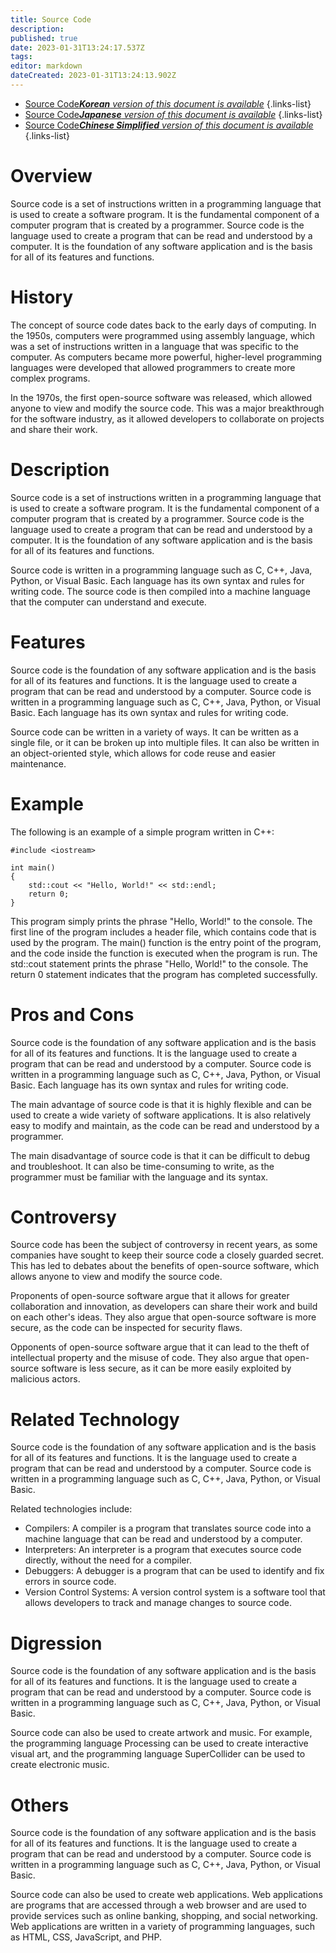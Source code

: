 ```yaml
---
title: Source Code
description: 
published: true
date: 2023-01-31T13:24:17.537Z
tags: 
editor: markdown
dateCreated: 2023-01-31T13:24:13.902Z
---
```


- [Source Code***Korean** version of this document is available*](/ko/Knowledge-base/Dictionary/source-code)
{.links-list}
- [Source Code***Japanese** version of this document is available*](/ja/Knowledge-base/Dictionary/source-code)
{.links-list}
- [Source Code***Chinese Simplified** version of this document is available*](/zh/Knowledge-base/Dictionary/source-code)
{.links-list}


# Overview
Source code is a set of instructions written in a programming language that is used to create a software program. It is the fundamental component of a computer program that is created by a programmer. Source code is the language used to create a program that can be read and understood by a computer. It is the foundation of any software application and is the basis for all of its features and functions.

# History
The concept of source code dates back to the early days of computing. In the 1950s, computers were programmed using assembly language, which was a set of instructions written in a language that was specific to the computer. As computers became more powerful, higher-level programming languages were developed that allowed programmers to create more complex programs.

In the 1970s, the first open-source software was released, which allowed anyone to view and modify the source code. This was a major breakthrough for the software industry, as it allowed developers to collaborate on projects and share their work.

# Description
Source code is a set of instructions written in a programming language that is used to create a software program. It is the fundamental component of a computer program that is created by a programmer. Source code is the language used to create a program that can be read and understood by a computer. It is the foundation of any software application and is the basis for all of its features and functions.

Source code is written in a programming language such as C, C++, Java, Python, or Visual Basic. Each language has its own syntax and rules for writing code. The source code is then compiled into a machine language that the computer can understand and execute.

# Features
Source code is the foundation of any software application and is the basis for all of its features and functions. It is the language used to create a program that can be read and understood by a computer. Source code is written in a programming language such as C, C++, Java, Python, or Visual Basic. Each language has its own syntax and rules for writing code.

Source code can be written in a variety of ways. It can be written as a single file, or it can be broken up into multiple files. It can also be written in an object-oriented style, which allows for code reuse and easier maintenance.

# Example
The following is an example of a simple program written in C++:

```
#include <iostream>

int main()
{
    std::cout << "Hello, World!" << std::endl;
    return 0;
}
```

This program simply prints the phrase "Hello, World!" to the console. The first line of the program includes a header file, which contains code that is used by the program. The main() function is the entry point of the program, and the code inside the function is executed when the program is run. The std::cout statement prints the phrase "Hello, World!" to the console. The return 0 statement indicates that the program has completed successfully.

# Pros and Cons
Source code is the foundation of any software application and is the basis for all of its features and functions. It is the language used to create a program that can be read and understood by a computer. Source code is written in a programming language such as C, C++, Java, Python, or Visual Basic. Each language has its own syntax and rules for writing code.

The main advantage of source code is that it is highly flexible and can be used to create a wide variety of software applications. It is also relatively easy to modify and maintain, as the code can be read and understood by a programmer.

The main disadvantage of source code is that it can be difficult to debug and troubleshoot. It can also be time-consuming to write, as the programmer must be familiar with the language and its syntax.

# Controversy
Source code has been the subject of controversy in recent years, as some companies have sought to keep their source code a closely guarded secret. This has led to debates about the benefits of open-source software, which allows anyone to view and modify the source code.

Proponents of open-source software argue that it allows for greater collaboration and innovation, as developers can share their work and build on each other's ideas. They also argue that open-source software is more secure, as the code can be inspected for security flaws.

Opponents of open-source software argue that it can lead to the theft of intellectual property and the misuse of code. They also argue that open-source software is less secure, as it can be more easily exploited by malicious actors.

# Related Technology
Source code is the foundation of any software application and is the basis for all of its features and functions. It is the language used to create a program that can be read and understood by a computer. Source code is written in a programming language such as C, C++, Java, Python, or Visual Basic.

Related technologies include:

- Compilers: A compiler is a program that translates source code into a machine language that can be read and understood by a computer.
- Interpreters: An interpreter is a program that executes source code directly, without the need for a compiler.
- Debuggers: A debugger is a program that can be used to identify and fix errors in source code.
- Version Control Systems: A version control system is a software tool that allows developers to track and manage changes to source code.

# Digression
Source code is the foundation of any software application and is the basis for all of its features and functions. It is the language used to create a program that can be read and understood by a computer. Source code is written in a programming language such as C, C++, Java, Python, or Visual Basic.

Source code can also be used to create artwork and music. For example, the programming language Processing can be used to create interactive visual art, and the programming language SuperCollider can be used to create electronic music.

# Others
Source code is the foundation of any software application and is the basis for all of its features and functions. It is the language used to create a program that can be read and understood by a computer. Source code is written in a programming language such as C, C++, Java, Python, or Visual Basic.

Source code can also be used to create web applications. Web applications are programs that are accessed through a web browser and are used to provide services such as online banking, shopping, and social networking. Web applications are written in a variety of programming languages, such as HTML, CSS, JavaScript, and PHP.